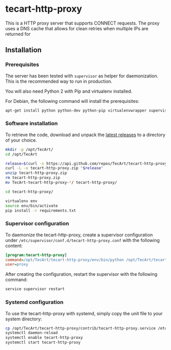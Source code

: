 # tecart-http-proxy

This is a HTTP proxy server that supports CONNECT requests. The proxy uses a
DNS cache that allows for clean retries when multiple IPs are returned for 

## Installation
### Prerequisites

The server has been tested with `supervisor` as helper for daemonization. This 
is the recommended way to run in production.

You will also need Python 2 with Pip and virtualenv installed.

For Debian, the following command will install the prerequisites:

```sh
apt-get install python python-dev python-pip virtualenvwrapper supervisor
```

### Software installation

To retrieve the code, download and unpack the 
[latest releases](https://github.com/TecArt/tecart-http-proxy/releases/latest) 
to a directory of your choice. 

```sh
mkdir -p /opt/TecArt/
cd /opt/TecArt

release=$(curl -s https://api.github.com/repos/TecArt/tecart-http-proxy/releases/latest | grep zipball_url | head -n 1 | cut -d '"' -f 4)
curl -L -o tecart-http-proxy.zip "$release"
unzip tecart-http-proxy.zip
rm tecart-http-proxy.zip
mv TecArt-tecart-http-proxy-*/ tecart-http-proxy/

cd tecart-http-proxy/

virtualenv env
source env/bin/activate
pip install -r requirements.txt
```

### Supervisor configuration

To daemonize the tecart-http-proxy, create a supervisor configuration under 
`/etc/supervisor/conf.d/tecart-http-proxy.conf` with the following content:

```ini
[program:tecart-http-proxy]
command=/opt/TecArt/tecart-http-proxy/env/bin/python /opt/TecArt/tecart-http-proxy/proxy.py
user=proxy
```

After creating the configuration, restart the supervisor with the following
command:

```sh
service supervisor restart
```

### Systemd configuration

To use the tecart-http-proxy with systemd, simply copy the unit file to your
system directory:

```sh
cp /opt/TecArt/tecart-http-proxy/contrib/tecart-http-proxy.service /etc/systemd/system/
systemctl daemon-reload
systemctl enable tecart-http-proxy
systemctl start tecart-http-proxy
```
